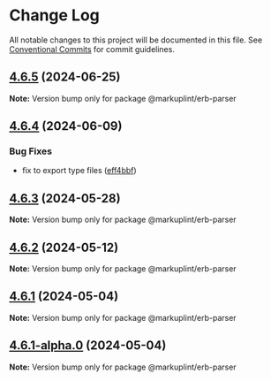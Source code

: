 # Change Log

All notable changes to this project will be documented in this file.
See [Conventional Commits](https://conventionalcommits.org) for commit guidelines.

## [4.6.5](https://github.com/markuplint/markuplint/compare/@markuplint/erb-parser@4.6.4...@markuplint/erb-parser@4.6.5) (2024-06-25)

**Note:** Version bump only for package @markuplint/erb-parser





## [4.6.4](https://github.com/markuplint/markuplint/compare/@markuplint/erb-parser@4.6.3...@markuplint/erb-parser@4.6.4) (2024-06-09)

### Bug Fixes

- fix to export type files ([eff4bbf](https://github.com/markuplint/markuplint/commit/eff4bbfd127574809dc5e15d7cafe87699758ee0))

## [4.6.3](https://github.com/markuplint/markuplint/compare/@markuplint/erb-parser@4.6.2...@markuplint/erb-parser@4.6.3) (2024-05-28)

**Note:** Version bump only for package @markuplint/erb-parser

## [4.6.2](https://github.com/markuplint/markuplint/compare/@markuplint/erb-parser@4.6.1...@markuplint/erb-parser@4.6.2) (2024-05-12)

**Note:** Version bump only for package @markuplint/erb-parser

## [4.6.1](https://github.com/markuplint/markuplint/compare/@markuplint/erb-parser@4.6.1-alpha.0...@markuplint/erb-parser@4.6.1) (2024-05-04)

**Note:** Version bump only for package @markuplint/erb-parser

## [4.6.1-alpha.0](https://github.com/markuplint/markuplint/compare/@markuplint/erb-parser@4.6.0...@markuplint/erb-parser@4.6.1-alpha.0) (2024-05-04)

**Note:** Version bump only for package @markuplint/erb-parser
